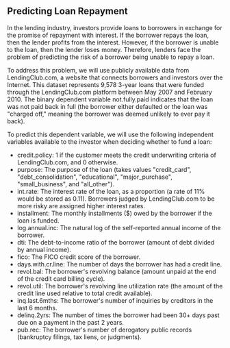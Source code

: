 ## Predicting Loan Repayment

In the lending industry, investors provide loans to borrowers in exchange for 
the promise of repayment with interest. If the borrower repays the loan, then 
the lender profits from the interest. However, if the borrower is unable to 
the loan, then the lender loses money. Therefore, lenders face the problem of 
predicting the risk of a borrower being unable to repay a loan.

To address this problem, we will use publicly available data from LendingClub.com,
a website that connects borrowers and investors over the Internet. This dataset 
represents 9,578 3-year loans that were funded through the LendingClub.com platform
between May 2007 and February 2010. The binary dependent variable not.fully.paid 
indicates that the loan was not paid back in full (the borrower either defaulted 
or the loan was "charged off," meaning the borrower was deemed unlikely to ever 
pay it back).

To predict this dependent variable, we will use the following independent 
variables available to the investor when deciding whether to fund a loan:

* credit.policy: 1 if the customer meets the credit underwriting criteria of 
LendingClub.com, and 0 otherwise.
* purpose: The purpose of the loan (takes values "credit_card", "debt_consolidation",
"educational", "major_purchase", "small_business", and "all_other").
* int.rate: The interest rate of the loan, as a proportion (a rate of 11% would be
stored as 0.11). Borrowers judged by LendingClub.com to be more risky are assigned 
higher interest rates.
* installment: The monthly installments ($) owed by the borrower if the loan is 
funded.
* log.annual.inc: The natural log of the self-reported annual income of the borrower.
* dti: The debt-to-income ratio of the borrower (amount of debt divided by annual 
income).
* fico: The FICO credit score of the borrower.
* days.with.cr.line: The number of days the borrower has had a credit line.
* revol.bal: The borrower's revolving balance (amount unpaid at the end of the 
credit card billing cycle).
* revol.util: The borrower's revolving line utilization rate (the amount of the 
credit line used relative to total credit available).
* inq.last.6mths: The borrower's number of inquiries by creditors in the last 6 
months.
* delinq.2yrs: The number of times the borrower had been 30+ days past due on a 
payment in the past 2 years.
* pub.rec: The borrower's number of derogatory public records (bankruptcy filings, 
tax liens, or judgments).
